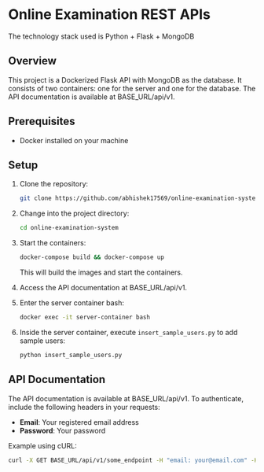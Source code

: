 # Online Examination REST APIs

The technology stack used is Python + Flask + MongoDB

## Overview

This project is a Dockerized Flask API with MongoDB as the database. It consists of two containers: one for the server and one for the database. The API documentation is available at BASE_URL/api/v1.

## Prerequisites

- Docker installed on your machine

## Setup

1. Clone the repository:

    ```bash
    git clone https://github.com/abhishek17569/online-examination-system.git
    ```

2. Change into the project directory:

    ```bash
    cd online-examination-system
    ```

3. Start the containers:

    ```bash
    docker-compose build && docker-compose up
    ```

    This will build the images and start the containers.

4. Access the API documentation at BASE_URL/api/v1.

5. Enter the server container bash:

    ```bash
    docker exec -it server-container bash
    ```

6. Inside the server container, execute `insert_sample_users.py` to add sample users:

    ```bash
    python insert_sample_users.py
    ```

## API Documentation

The API documentation is available at BASE_URL/api/v1. To authenticate, include the following headers in your requests:

- **Email**: Your registered email address
- **Password**: Your password

Example using cURL:

```bash
curl -X GET BASE_URL/api/v1/some_endpoint -H "email: your@email.com" -H "password: yourpassword"
